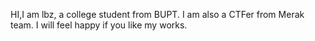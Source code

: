 HI,I am lbz, a college student from BUPT. I am also a CTFer from Merak team. I will feel happy if you like my works.
